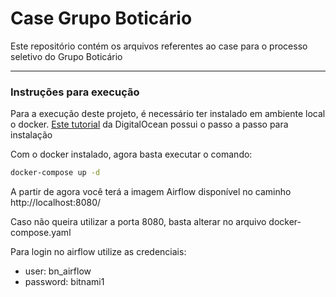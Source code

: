 # Case Grupo Boticário

Este repositório contém os arquivos referentes ao case para o processo seletivo do Grupo Boticário

---

### Instruções para execução

Para a execução deste projeto, é necessário ter instalado em ambiente local o docker. [Este tutorial](https://www.digitalocean.com/community/tutorials/how-to-install-and-use-docker-on-ubuntu-20-04-pt) da DigitalOcean possui o passo a passo para instalação

Com o docker instalado, agora basta executar o comando:

```bash
docker-compose up -d 
```

A partir de agora você terá a imagem Airflow disponível no caminho http://localhost:8080/

Caso não queira utilizar a porta 8080, basta alterar no arquivo docker-compose.yaml

Para login no airflow utilize as credenciais:

- user: bn_airflow
- password: bitnami1